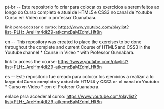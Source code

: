 

pt-br -- Este repositorio fo criar para colocar os exercicios a serem feitos ao longo do Curso completo e atual de HTML5 e CSS3 no canal de Youtube Curso em Video com o professor Guanabara.

link para acessar o curso: https://www.youtube.com/playlist?list=PLHz_AreHm4dkZ9-atkcmcBaMZdmLHft8n

en -- This repository was created to place the exercises to be done throughout the complete and current Course of HTML5 and CSS3 in the Youtube channel * Course in Video * with Professor Guanabara.

link to access the course: https://www.youtube.com/playlist?list=PLHz_AreHm4dkZ9-atkcmcBaMZdmLHft8n

es -- Este repositorio fue creado para colocar los ejercicios a realizar a lo largo del Curso completo y actual de HTML5 y CSS3 en el canal de Youtube * Curso en Video * con el Profesor Guanabara.

enlace para acceder al curso: https://www.youtube.com/playlist?list=PLHz_AreHm4dkZ9-atkcmcBaMZdmLHft8n
